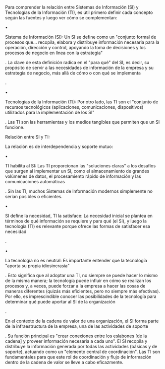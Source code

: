 Para comprender la relación entre Sistemas de Información (SI) y Tecnologías de la Información (TI), es útil primero definir cada concepto según las fuentes y luego ver cómo se complementan:

•

Sistema de Información (SI): Un SI se define como un "conjunto formal de procesos que... recopila, elabora y distribuye información necesaria para la operación, dirección y control, apoyando la toma de decisiones y los procesos de negocio en línea con la estrategia"

. La clave de esta definición radica en el "para qué" del SI, es decir, su propósito de servir a las necesidades de información de la empresa y su estrategia de negocio, más allá de cómo o con qué se implementa

.

•

Tecnologías de la Información (TI): Por otro lado, las TI son el "conjunto de recursos tecnológicos (aplicaciones, comunicaciones, dispositivos) utilizados para la implementación de los SI"

. Las TI son las herramientas y los medios tangibles que permiten que un SI funcione.

Relación entre SI y TI:

La relación es de interdependencia y soporte mutuo:

•

TI habilita al SI: Las TI proporcionan las "soluciones claras" a los desafíos que surgen al implementar un SI, como el almacenamiento de grandes volúmenes de datos, el procesamiento rápido de información y las comunicaciones automáticas

. Sin las TI, muchos Sistemas de Información modernos simplemente no serían posibles o eficientes.

•

SI define la necesidad, TI la satisface: La necesidad inicial se plantea en términos de qué información se requiere y para qué (el SI), y luego la tecnología (TI) es relevante porque ofrece las formas de satisfacer esa necesidad

.

•

La tecnología no es neutral: Es importante entender que la tecnología "aporta su propia idiosincrasia"

. Esto significa que al adoptar una TI, no siempre se puede hacer lo mismo de la misma manera; la tecnología puede influir en cómo se realizan los procesos y, a veces, puede forzar a la empresa a hacer las cosas de maneras diferentes (quizás más eficientes, pero no siempre más efectivas). Por ello, es imprescindible conocer las posibilidades de la tecnología para determinar qué puede aportar al SI de la organización

.

En el contexto de la cadena de valor de una organización, el SI forma parte de la infraestructura de la empresa, una de las actividades de soporte

. Su función principal es "crear conexiones entre los eslabones [de la cadena] y proveer información necesaria a cada uno". El SI recopila y distribuye la información generada por todas las actividades (básicas y de soporte), actuando como un "elemento central de coordinación". Las TI son fundamentales para que este rol de coordinación y flujo de información dentro de la cadena de valor se lleve a cabo eficazmente.